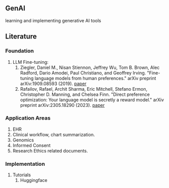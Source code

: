 ## GenAI

learning and implementing generative AI tools


## Literature

### Foundation

1. LLM Fine-tuning:
   1. Ziegler, Daniel M., Nisan Stiennon, Jeffrey Wu, Tom B. Brown, Alec Radford, Dario Amodei, Paul Christiano, and Geoffrey Irving. "Fine-tuning language models from human preferences." arXiv preprint arXiv:1909.08593 (2019). [paper](https://arxiv.org/abs/1909.08593)
   2. Rafailov, Rafael, Archit Sharma, Eric Mitchell, Stefano Ermon, Christopher D. Manning, and Chelsea Finn. "Direct preference optimization: Your language model is secretly a reward model." arXiv preprint arXiv:2305.18290 (2023). [paper](https://arxiv.org/abs/2305.18290)

### Application Areas

1. EHR 
2. Clinical workflow, chart summarization.
3. Genomics
4. Informed Consent
5. Research Ethics related documents. 

### Implementation

1. Tutorials
   1. Huggingface

